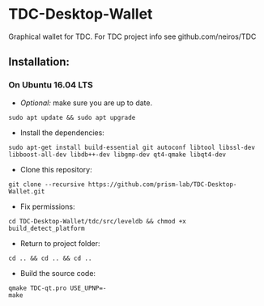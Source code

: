 # TDC-Desktop-Wallet
Graphical wallet for TDC. For TDC project info see github.com/neiros/TDC

## Installation:

### On Ubuntu 16.04 LTS

- *Optional:* make sure you are up to date.
```
sudo apt update && sudo apt upgrade
```

- Install the dependencies:
```
sudo apt-get install build-essential git autoconf libtool libssl-dev libboost-all-dev libdb++-dev libgmp-dev qt4-qmake libqt4-dev
```

- Clone this repository:
```
git clone --recursive https://github.com/prism-lab/TDC-Desktop-Wallet.git
```

- Fix permissions:
```
cd TDC-Desktop-Wallet/tdc/src/leveldb && chmod +x build_detect_platform
```

- Return to project folder:
```
cd .. && cd .. && cd ..
```

- Build the source code:
```
qmake TDC-qt.pro USE_UPNP=-
make
```
